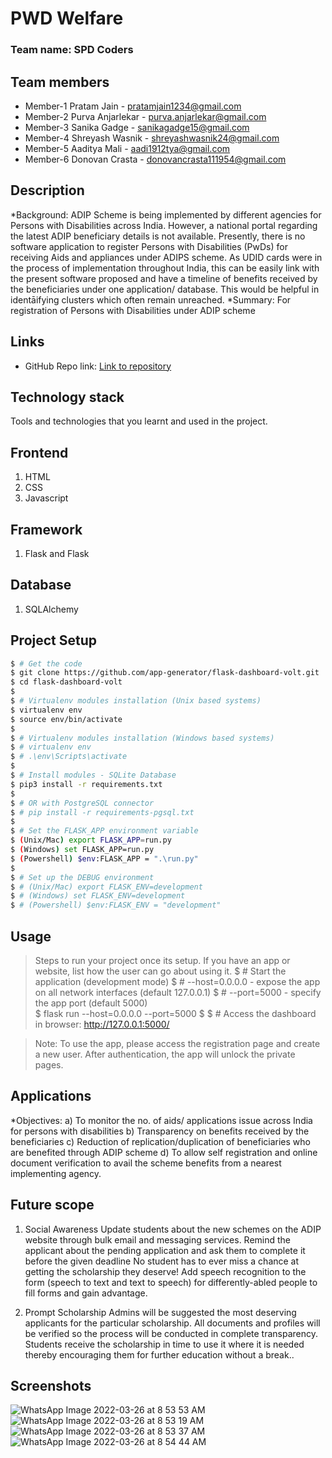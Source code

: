 # PWD Welfare

### Team name: SPD Coders

## Team members
* Member-1 Pratam Jain - pratamjain1234@gmail.com
* Member-2 Purva Anjarlekar - purva.anjarlekar@gmail.com
* Member-3 Sanika Gadge - sanikagadge15@gmail.com
* Member-4 Shreyash Wasnik - shreyashwasnik24@gmail.com
* Member-5 Aaditya Mali - aadi1912tya@gmail.com
* Member-6 Donovan Crasta - donovancrasta111954@gmail.com


## Description
*Background: ADIP Scheme is being implemented by different agencies for Persons with Disabilities across India. However, a national portal regarding the latest ADIP beneficiary details is not available. Presently, there is no software application to register Persons with Disabilities (PwDs) for receiving Aids and appliances under ADIPS scheme. As UDID cards were in the process of implementation throughout India, this can be easily link with the present software proposed and have a timeline of benefits received by the beneficiaries under one application/ database. This would be helpful in identāifying clusters which often remain unreached. 
*Summary: For registration of Persons with Disabilities under ADIP scheme 


## Links
* GitHub Repo link: [Link to repository](https://github.com/Sanikagadge15/flask-dashboard-volt-1.0.5)

## Technology stack

Tools and technologies that you learnt and used in the project.

## Frontend
1) HTML
2) CSS
3) Javascript
## Framework
1) Flask and Flask
## Database
1) SQLAlchemy

## Project Setup
```bash
$ # Get the code
$ git clone https://github.com/app-generator/flask-dashboard-volt.git
$ cd flask-dashboard-volt
$
$ # Virtualenv modules installation (Unix based systems)
$ virtualenv env
$ source env/bin/activate
$
$ # Virtualenv modules installation (Windows based systems)
$ # virtualenv env
$ # .\env\Scripts\activate
$
$ # Install modules - SQLite Database
$ pip3 install -r requirements.txt
$
$ # OR with PostgreSQL connector
$ # pip install -r requirements-pgsql.txt
$
$ # Set the FLASK_APP environment variable
$ (Unix/Mac) export FLASK_APP=run.py
$ (Windows) set FLASK_APP=run.py
$ (Powershell) $env:FLASK_APP = ".\run.py"
$
$ # Set up the DEBUG environment
$ # (Unix/Mac) export FLASK_ENV=development
$ # (Windows) set FLASK_ENV=development
$ # (Powershell) $env:FLASK_ENV = "development"
```
## Usage

>Steps to run your project once its setup. If you have an app or website, list how the user can go about using it.
$ # Start the application (development mode)
$ # --host=0.0.0.0 - expose the app on all network interfaces (default 127.0.0.1)
$ # --port=5000    - specify the app port (default 5000)  
$ flask run --host=0.0.0.0 --port=5000
$
$ # Access the dashboard in browser: http://127.0.0.1:5000/

> Note: To use the app, please access the registration page and create a new user. After authentication, the app will unlock the private pages.

## Applications
*Objectives: a) To monitor the no. of aids/ applications issue across India for persons with disabilities b) Transparency on benefits received by the beneficiaries c) Reduction of replication/duplication of beneficiaries who are benefited through ADIP scheme d) To allow self registration and online document verification to avail the scheme benefits from a nearest implementing agency.

## Future scope
1. Social Awareness
Update students about the new schemes on the ADIP website through bulk email and messaging services.
Remind the applicant about the pending application and ask them to complete it before the given deadline
No student has to ever miss a chance at getting the scholarship they deserve!
Add speech recognition to the form (speech to text and text to speech) for differently-abled people to fill forms and gain advantage.

2. Prompt Scholarship
Admins will be suggested the most deserving applicants for the particular scholarship.
All documents and profiles will be verified so the process will be conducted in complete transparency. 
Students receive the scholarship in time to use it where it is needed thereby encouraging them for further education without a break..


## Screenshots

![WhatsApp Image 2022-03-26 at 8 53 53 AM](https://user-images.githubusercontent.com/59245336/160223098-408ac3bb-2a6a-4312-a92a-0fe613873e6f.jpeg)
![WhatsApp Image 2022-03-26 at 8 53 19 AM](https://user-images.githubusercontent.com/59245336/160223107-a63e56f8-fd5b-43ee-a5c4-7462dba0cdeb.jpeg)
![WhatsApp Image 2022-03-26 at 8 53 37 AM](https://user-images.githubusercontent.com/59245336/160223113-c6f4fc3c-e490-4c0c-ae4c-3c77e9e930ee.jpeg)
![WhatsApp Image 2022-03-26 at 8 54 44 AM](https://user-images.githubusercontent.com/59245336/160223122-9e88b7e7-9da6-44ec-bdf9-97c21d507e52.jpeg)



